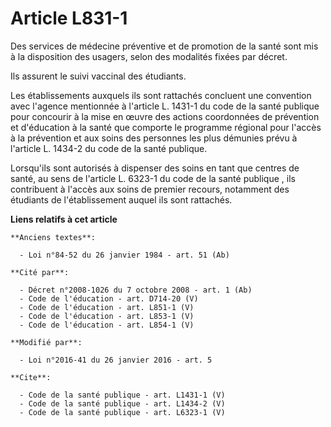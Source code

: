 # Article L831-1

Des services de médecine préventive et de promotion de la santé sont mis à la disposition des usagers, selon des modalités
fixées par décret. 

Ils assurent le suivi vaccinal des étudiants. 

Les établissements auxquels ils sont rattachés concluent une convention avec l'agence mentionnée à l'article L. 1431-1 du
code de la santé publique pour concourir à la mise en œuvre des actions coordonnées de prévention et d'éducation à la santé
que comporte le programme régional pour l'accès à la prévention et aux soins des personnes les plus démunies prévu à
l'article L. 1434-2 du code de la santé publique. 

Lorsqu'ils sont autorisés à dispenser des soins en tant que centres de santé, au sens de l'article L. 6323-1 du code de la
santé publique , ils contribuent à l'accès aux soins de premier recours, notamment des étudiants de l'établissement auquel
ils sont rattachés.

**Liens relatifs à cet article**

	**Anciens textes**:

	  - Loi n°84-52 du 26 janvier 1984 - art. 51 (Ab)

	**Cité par**:

	  - Décret n°2008-1026 du 7 octobre 2008 - art. 1 (Ab)
	  - Code de l'éducation - art. D714-20 (V)
	  - Code de l'éducation - art. L851-1 (V)
	  - Code de l'éducation - art. L853-1 (V)
	  - Code de l'éducation - art. L854-1 (V)

	**Modifié par**:

	  - Loi n°2016-41 du 26 janvier 2016 - art. 5

	**Cite**:

	  - Code de la santé publique - art. L1431-1 (V)
	  - Code de la santé publique - art. L1434-2 (V)
	  - Code de la santé publique - art. L6323-1 (V)
